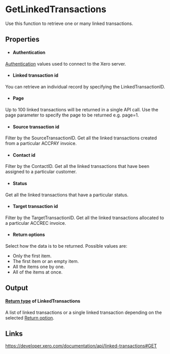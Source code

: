 GetLinkedTransactions
============

Use this function to retrieve one or many linked transactions.

Properties
----------

- #### Authentication
[Authentication](../../../Common/Authentication/Index.md) values used to connect to the Xero server.
- #### Linked transaction id
You can retrieve an individual record by specifying the LinkedTransactionID.
- #### Page
Up to 100 linked transactions will be returned in a single API call. Use the page parameter to specify the page to be returned e.g. page=1.
- #### Source transaction id
Filter by the SourceTransactionID. Get all the linked transactions created from a particular ACCPAY invoice.
- #### Contact id
Filter by the ContactID. Get all the linked transactions that have been assigned to a particular customer.
- #### Status
Get all the linked transactions that have a particular status.
- #### Target transaction id
Filter by the TargetTransactionID. Get all the linked transactions allocated to a particular ACCREC invoice.
- #### Return options
Select how the data is to be returned. Possible values are:
  * Only the first item.
  * The first item or an empty item. 
  * All the items one by one.
  * All of the items at once.


Output
-----
#### [Return type](#return-options) of LinkedTransactions
A list of linked transactions or a single linked transaction depending on the selected [Return option](#return-options).

Links
-----

https://developer.xero.com/documentation/api/linked-transactions#GET